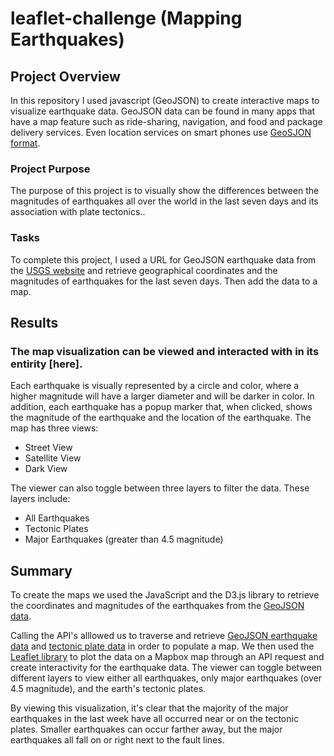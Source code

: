 # leaflet-challenge (Mapping Earthquakes)

## Project Overview
In this repository I used javascript (GeoJSON) to create interactive maps to visualize earthquake data. GeoJSON data can be found in many apps that have a map feature such as ride-sharing, navigation, and food and package delivery services. Even location services on smart phones use [GeoSJON format](https://geojson.org/). 

### Project Purpose
The purpose of this project is to visually show the differences between the magnitudes of earthquakes all over the world in the last seven days and its association with plate tectonics..

### Tasks
To complete this project, I used a URL for GeoJSON earthquake data from the [USGS website](https://www.usgs.gov/natural-hazards/earthquake-hazards/earthquakes) and retrieve geographical coordinates and the magnitudes of earthquakes for the last seven days. Then add the data to a map.

## Results
### The map visualization can be viewed and interacted with in its entirity [here].

Each earthquake is visually represented by a circle and color, where a higher magnitude will have a larger diameter and will be darker in color. In addition, each earthquake has a popup marker that, when clicked, shows the magnitude of the earthquake and the location of the earthquake. The map has three views:
* Street View
* Satellite View
* Dark View

The viewer can also toggle between three layers to filter the data. These layers include: 
* All Earthquakes
* Tectonic Plates
* Major Earthquakes (greater than 4.5 magnitude)

## Summary
To create the maps we used the JavaScript and the D3.js library to retrieve the coordinates and magnitudes of the earthquakes from the [GeoJSON data](https://earthquake.usgs.gov/earthquakes/feed/v1.0/summary/all_week.geojson). 

Calling the API's alllowed us to traverse and retrieve [GeoJSON earthquake data](https://earthquake.usgs.gov/earthquakes/feed/v1.0/summary/all_week.geojson) and [tectonic plate data](https://raw.githubusercontent.com/fraxen/tectonicplates/master/GeoJSON/PB2002_boundaries.json) in order to populate a map. We then used the [Leaflet library](https://leafletjs.com/index.html) to plot the data on a Mapbox map through an API request and create interactivity for the earthquake data. The viewer can toggle between different layers to view either all earthquakes, only major earthquakes (over 4.5 magnitude), and the earth's tectonic plates. 

By viewing this visualization, it's clear that the majority of the major earthquakes in the last week have all occurred near or on the tectonic plates. Smaller earthquakes can occur farther away, but the major earthquakes all fall on or right next to the fault lines. 
